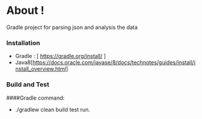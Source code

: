 

# About !
   Gradle project for parsing json and analysis the data

### Installation
- Gradle : [ https://gradle.org/install/ ] 
- Java8[https://docs.oracle.com/javase/8/docs/technotes/guides/install/install_overview.html]

### Build and Test 
####Gradle command:
- ./gradlew clean build test run.
